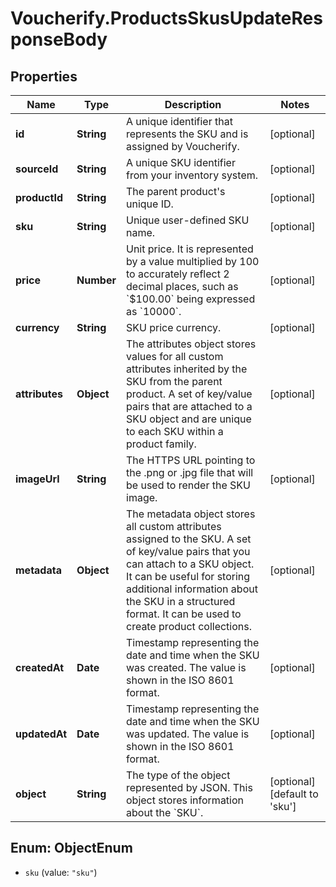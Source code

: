 # Voucherify.ProductsSkusUpdateResponseBody

## Properties

Name | Type | Description | Notes
------------ | ------------- | ------------- | -------------
**id** | **String** | A unique identifier that represents the SKU and is assigned by Voucherify. | [optional] 
**sourceId** | **String** | A unique SKU identifier from your inventory system. | [optional] 
**productId** | **String** | The parent product&#39;s unique ID. | [optional] 
**sku** | **String** | Unique user-defined SKU name. | [optional] 
**price** | **Number** | Unit price. It is represented by a value multiplied by 100 to accurately reflect 2 decimal places, such as &#x60;$100.00&#x60; being expressed as &#x60;10000&#x60;. | [optional] 
**currency** | **String** | SKU price currency. | [optional] 
**attributes** | **Object** | The attributes object stores values for all custom attributes inherited by the SKU from the parent product. A set of key/value pairs that are attached to a SKU object and are unique to each SKU within a product family. | [optional] 
**imageUrl** | **String** | The HTTPS URL pointing to the .png or .jpg file that will be used to render the SKU image. | [optional] 
**metadata** | **Object** | The metadata object stores all custom attributes assigned to the SKU. A set of key/value pairs that you can attach to a SKU object. It can be useful for storing additional information about the SKU in a structured format. It can be used to create product collections. | [optional] 
**createdAt** | **Date** | Timestamp representing the date and time when the SKU was created. The value is shown in the ISO 8601 format. | [optional] 
**updatedAt** | **Date** | Timestamp representing the date and time when the SKU was updated. The value is shown in the ISO 8601 format. | [optional] 
**object** | **String** | The type of the object represented by JSON. This object stores information about the &#x60;SKU&#x60;. | [optional] [default to &#39;sku&#39;]



## Enum: ObjectEnum


* `sku` (value: `"sku"`)




